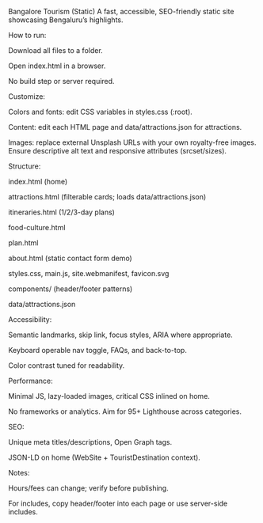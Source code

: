 Bangalore Tourism (Static)
A fast, accessible, SEO-friendly static site showcasing Bengaluru’s highlights.

How to run:

Download all files to a folder.

Open index.html in a browser.

No build step or server required.

Customize:

Colors and fonts: edit CSS variables in styles.css (:root).

Content: edit each HTML page and data/attractions.json for attractions.

Images: replace external Unsplash URLs with your own royalty-free images. Ensure descriptive alt text and responsive attributes (srcset/sizes).

Structure:

index.html (home)

attractions.html (filterable cards; loads data/attractions.json)

itineraries.html (1/2/3-day plans)

food-culture.html

plan.html

about.html (static contact form demo)

styles.css, main.js, site.webmanifest, favicon.svg

components/ (header/footer patterns)

data/attractions.json

Accessibility:

Semantic landmarks, skip link, focus styles, ARIA where appropriate.

Keyboard operable nav toggle, FAQs, and back-to-top.

Color contrast tuned for readability.

Performance:

Minimal JS, lazy-loaded images, critical CSS inlined on home.

No frameworks or analytics. Aim for 95+ Lighthouse across categories.

SEO:

Unique meta titles/descriptions, Open Graph tags.

JSON-LD on home (WebSite + TouristDestination context).

Notes:

Hours/fees can change; verify before publishing.

For includes, copy header/footer into each page or use server-side includes.

